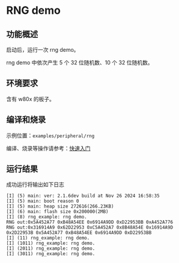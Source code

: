 # RNG demo

## 功能概述

启动后，运行一次 rng demo。

rng demo 中依次产生 5 个 32 位随机数、10 个 32 位随机数。

## 环境要求

含有 w80x 的板子。

## 编译和烧录

示例位置：`examples/peripheral/rng`

编译、烧录等操作请参考：[快速入门](https://doc.winnermicro.net/w800/zh_CN/latest/get_started/index.html)

## 运行结果

成功运行将输出如下日志

```
[I] (5) main: ver: 2.1.6dev build at Nov 26 2024 16:58:35
[I] (5) main: boot reason 0
[I] (5) main: heap size 272616(266.23KB)
[I] (6) main: flash size 0x200000(2MB)
[I] (8) rng_example: rng demo.
RNG out:0x5A452A77 0xB48A54EE 0x6914A9DD 0xD22953BB 0xA452A776 
RNG out:0x316914A9 0x62D22953 0xC5A452A7 0x8B48A54E 0x16914A9D 0x2D22953B 0x5A452A77 0xB48A54EE 0x6914A9DD 0xD22953BB 
[I] (11) rng_example: rng demo.
[I] (1011) rng_example: rng demo.
[I] (2011) rng_example: rng demo.
[I] (3011) rng_example: rng demo.
```